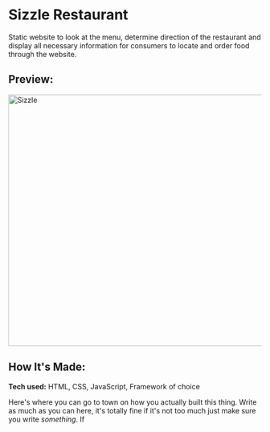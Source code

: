 # Sizzle Restaurant
Static website to look at the menu, determine direction of the restaurant and display all necessary information for consumers to locate and order food through the website.

## Preview:

<img src="https://user-images.githubusercontent.com/95299412/170963996-bf382e7e-f8f3-41f9-8012-0512eca650ca.gif" width="1000" height="500" text-align="center" alt="Sizzle"/>

## How It's Made:

**Tech used:** HTML, CSS, JavaScript, Framework of choice

Here's where you can go to town on how you actually built this thing. Write as much as you can here, it's totally fine if it's not too much just make sure you write *something*. If
